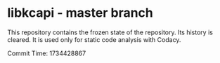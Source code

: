 # libkcapi - master branch

This repository contains the frozen state of the repository.
Its history is cleared. It is used only for static code
analysis with Codacy.

Commit Time: 1734428867